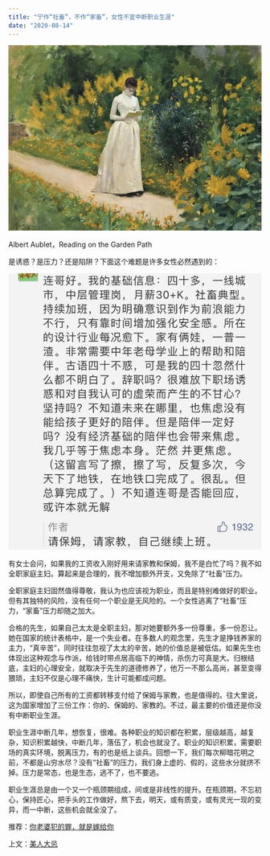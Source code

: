 ```yaml
---
title: "宁作“社畜”，不作“家畜”，女性不宜中断职业生涯"
date: "2020-08-14"
---
```


  

![连岳文章](images/连岳文章picture-17.jpg)

Albert Aublet，Reading on the Garden Path

  

是诱惑？是压力？还是陷阱？下面这个难题是许多女性必然遇到的：

  

![连岳文章](images/连岳文章picture-18.jpg)

  

有女士会问，如果我的工资收入刚好用来请家教和保姆，我不是白忙了吗？我不如全职家庭主妇。算起来是合理的，我不增加额外开支，又免除了“社畜”压力。

  

全职家庭主妇固然值得尊敬，我认为也应该视为职业，而且是特别难做好的职业。但有其独特的风险，没有任何一个职业是无风险的。一个女性逃离了“社畜”压力，“家畜”压力却随之加大。

  

合格的先生，如果自己太太是全职主妇，那对她要额外多一份尊重，多一份忍让。她在国家的统计表格中，是一个失业者。在多数人的观念里，先生才是挣钱养家的主力，“真辛苦”，同时往往忽视了太太的辛苦，她的价值总是被低估。如果先生也体现出这种观念与作派，给钱时带点居高临下的神情，杀伤力可真是大。归根结底，主妇的心理安全，就取决于先生的道德修养了，他万一不那么高尚，甚至变得猥琐，主妇不仅是心理不痛快，生计可能都成问题。

  

所以，即使自己所有的工资都转移支付给了保姆与家教，也是值得的。往大里说，这为国家增加了三份工作：你的、保姆的、家教的。不过，最主要的价值还是你没有中断职业生涯。

  

职业生涯中断几年，想恢复，很难。各种职业的知识都在积累，层级越高，越复杂，知识积累越快，中断几年，落伍了，机会也就没了。职业的知识积累，需要职场的真实环境，脱离压力，有的也是纸上谈兵。回想一下，我们每次柳暗花明之前，不都是山穷水尽？没有“社畜”的压力，我们身上虚的、假的，这些水分就挤不掉。压力是常态，也是生态，逃不了，也不要逃。

  

职业生涯总是由一个又一个瓶颈期组成，间或是非线性的提升。在瓶颈期，不忘初心，保持匠心，把手头的工作做好，熬下去，明天，或有质变，或有灵光一现的变异，而一中断，这些机会就全没了。

  

推荐：[你老婆犯的罪，就是嫁给你](http://mp.weixin.qq.com/s?__biz=MjM5NDU0Mjk2MQ==&mid=2651625568&idx=1&sn=a0dfaeccb0e2d93c346daaeee7cfb7fa&chksm=bd7e1c7e8a099568bc80d4c8e16304ae5bfbf03d7b9ffabe95c57810e9f057c559e6862e70ec&scene=21#wechat_redirect)

上文：[美人大忌](http://mp.weixin.qq.com/s?__biz=MjM5NDU0Mjk2MQ==&mid=2651646192&idx=1&sn=13e1d9b0efc919db7320be85a09fd93d&chksm=bd7e6cee8a09e5f88b5b327e7a5ea9398d3a18035b951b36f920ed41df36a1ea1d68c04f71d8&scene=21#wechat_redirect)
